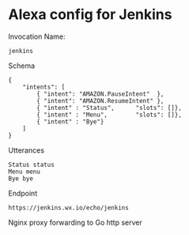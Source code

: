 # Alexa config for Jenkins

Invocation Name:
```
jenkins
```

Schema
```
{
    "intents": [
        { "intent": "AMAZON.PauseIntent"  },
        { "intent": "AMAZON.ResumeIntent" },
     	{ "intent" : "Status",      "slots": []},
		{ "intent" : "Menu",        "slots": []},
		{ "intent" : "Bye"}
    ]
}
```

Utterances
```
Status status
Menu menu
Bye bye
```

Endpoint
```
https://jenkins.wx.io/echo/jenkins
```
Nginx proxy forwarding to Go http server

